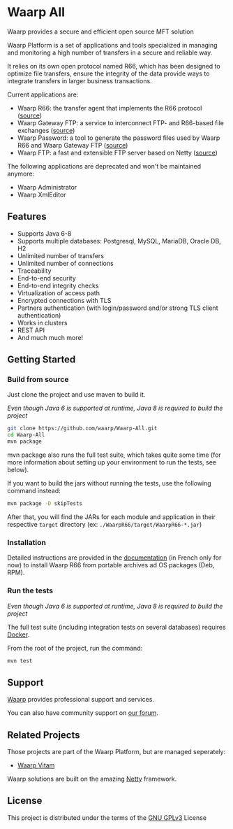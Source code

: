 Waarp All
=========

Waarp provides a secure and efficient open source MFT solution

Waarp Platform is a set of applications and tools specialized in managing and
monitoring a high number of transfers in a secure and reliable way.

It relies on its own open protocol named R66, which has been designed to
optimize file transfers, ensure the integrity of the data provide ways to
integrate transfers in larger business transactions.

Current applications are:
* Waarp R66: the transfer agent that implements the R66 protocol
  ([source](https://github.com/waarp/Waarp-All/tree/v3.2/WaarpR66))
* Waarp Gateway FTP: a service to interconnect FTP- and R66-based file exchanges
  ([source](https://github.com/waarp/Waarp-All/tree/v3.2/WaarpGatewayFtp))
* Waarp Password: a tool to generate the password files used by Waarp R66 and
  Waarp Gateway FTP
  ([source](https://github.com/waarp/Waarp-All/tree/v3.2/WaarpPassword))
* Waarp FTP: a fast and extensible FTP server based on Netty
  ([source](https://github.com/waarp/Waarp-All/tree/v3.2/WaarpFtp))

The following applications are deprecated and won't be maintained anymore:
- Waarp Administrator
- Waarp XmlEditor

## Features

* Supports Java 6-8
* Supports multiple databases: Postgresql, MySQL, MariaDB,  Oracle DB, H2
* Unlimited number of transfers
* Unlimited number of connections
* Traceability
* End-to-end security
* End-to-end integrity checks
* Virtualization of access path
* Encrypted connections with TLS
* Partners authentication (with login/password and/or strong TLS client
  authentication)
* Works in clusters
* REST API
* And much much more!


## Getting Started

### Build from source

Just clone the project and use maven to build it.

*Even though Java 6 is supported at runtime, Java 8 is required to build the
project*

```sh
git clone https://github.com/waarp/Waarp-All.git
cd Waarp-All
mvn package
```

mvn package also runs the full test suite, which takes quite some time (for more
information about setting up your environment to run the tests, see below).

If you want to build the jars without running the tests, use the following
command instead:

```sh
mvn package -D skipTests
```

After that, you will find the JARs for each module and application in their
respective `target` directory (ex: `./WaarpR66/target/WaarpR66-*.jar`)

### Installation

Detailed instructions are provided in the
[documentation](https://doc.waarp.org/waarp-r66/latest/fr/ ) (in French only for
now) to install Waarp R66 from portable archives ad OS packages (Deb, RPM).

### Run the tests

*Even though Java 6 is supported at runtime, Java 8 is required to build the
project*

The full test suite (including integration tests on several databases) requires
[Docker](https://www.docker.com).

From the root of the project, run the command:

```sh
mvn test
```

## Support

[Waarp](https://www.Waarp.fr) provides professional support and services.

You can also have community support on [our forum](https://discuss.waarp.org).

## Related Projects

Those projects are part of the Waarp Platform, but are managed seperately:

- [Waarp Vitam](https://github.com/waarp/WaarpVitam)

Waarp solutions are built on the amazing [Netty](https://netty.io/) framework.

## License

This project is distributed under the terms of the [GNU GPLv3](LICENSE.md) License

